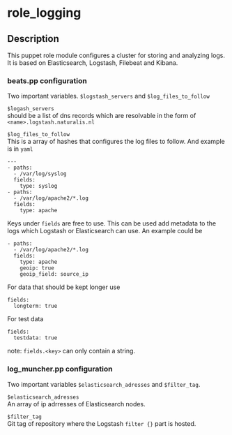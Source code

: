 # role_logging


## Description

This puppet role module configures a cluster for storing and analyzing logs. It is based on Elasticsearch, Logstash, Filebeat and Kibana.


### beats.pp configuration
Two important variables. `$logstash_servers` and `$log_files_to_follow`

`$logash_servers`  
should be a list of dns records which are resolvable in the form of `<name>.logstash.naturalis.nl`

`$log_files_to_follow`  
This is a array of hashes that configures the log files to follow. And example is in `yaml`
```
---
- paths:
  - /var/log/syslog
  fields:
    type: syslog
- paths:
  - /var/log/apache2/*.log
  fields:
    type: apache
```
Keys under `fields` are free to use. This can be used add metadata to the logs which Logstash or Elasticsearch can use.
An example could be
```
- paths:
  - /var/log/apache2/*.log
  fields:
    type: apache
    geoip: true
    geoip_field: source_ip
```
For data that should be kept longer use
```
fields:
  longterm: true
```
For test data
```
fields:
  testdata: true
```

note: `fields.<key>` can only contain a string.
### log_muncher.pp configuration
Two important variables `$elasticsearch_adresses` and `$filter_tag`.

`$elasticsearch_adresses`  
An array of ip adrresses of Elasticsearch nodes.

`$filter_tag`  
Git tag of repository where the Logstash `filter {}` part is hosted. 
